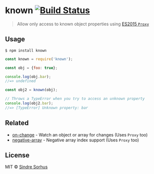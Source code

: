 # known [![Build Status](https://travis-ci.org/sindresorhus/known.svg?branch=master)](https://travis-ci.org/sindresorhus/known)

> Allow only access to known object properties using [ES2015 `Proxy`](https://ponyfoo.com/articles/es6-proxies-in-depth)


## Usage

```
$ npm install known
```

```js
const known = require('known');

const obj = {foo: true};

console.log(obj.bar);
//=> undefined

const obj2 = known(obj);

// Throws a TypeError when you try to access an unknown property
console.log(obj2.bar);
//=> [TypeError] Unknown property: bar
```


## Related

- [on-change](https://github.com/sindresorhus/on-change) - Watch an object or array for changes (Uses `Proxy` too)
- [negative-array](https://github.com/sindresorhus/negative-array) - Negative array index support (Uses `Proxy` too)


## License

MIT © [Sindre Sorhus](https://sindresorhus.com)

